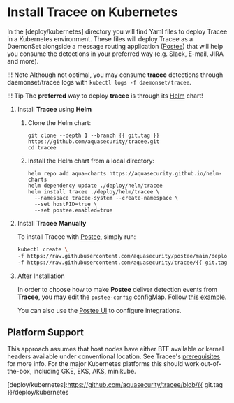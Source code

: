 # Install **Tracee** on Kubernetes

In the [deploy/kubernetes] directory you will find Yaml files to deploy Tracee
in a Kubernetes environment. These files will deploy Tracee as a DaemonSet
alongside a message routing application ([Postee]) that will help you consume
the detections in your preferred way (e.g. Slack, E-mail, JIRA and more). 

[Postee]: https://github.com/aquasecurity/postee

!!! Note
    Although not optimal, you may consume **tracee** detections through
    daemonset/tracee logs with `kubectl logs -f daemonset/tracee`.

!!! Tip
    The **preferred** way to deploy **tracee** is through its [Helm] chart!

[Helm]: https://helm.sh

1. Install **Tracee** using **Helm**

    1. Clone the Helm chart:

        ```text
        git clone --depth 1 --branch {{ git.tag }} https://github.com/aquasecurity/tracee.git
        cd tracee
        ```

    2. Install the Helm chart from a local directory:

        ```text
        helm repo add aqua-charts https://aquasecurity.github.io/helm-charts
        helm dependency update ./deploy/helm/tracee
        helm install tracee ./deploy/helm/tracee \
          --namespace tracee-system --create-namespace \
          --set hostPID=true \
          --set postee.enabled=true
        ```

2. Install **Tracee** **Manually**

    To install Tracee with [Postee](https://github.com/aquasecurity/postee),
    simply run:
    
    ``` bash
    kubectl create \
    -f https://raw.githubusercontent.com/aquasecurity/postee/main/deploy/kubernetes/postee.yaml \
    -f https://raw.githubusercontent.com/aquasecurity/tracee/{{ git.tag }}/deploy/kubernetes/tracee-postee/tracee.yaml
    ```

3. After Installation

    In order to choose how to make **Postee** deliver detection events from
    **Tracee**, you may edit the `postee-config` configMap. Follow
    [this example](https://github.com/aquasecurity/postee/blob/main/cfg.yaml).

    You can also use the [Postee UI] to configure integrations.

[HERE]: https://github.com/aquasecurity/postee/blob/main/cfg.yaml
[Postee UI]:https://github.com/aquasecurity/postee#postee-ui

## Platform Support

This approach assumes that host nodes have either BTF available or kernel
headers available under conventional location. See Tracee's
[prerequisites](../installing/prerequisites.md) for more info. For the major
Kubernetes platforms this should work out-of-the-box, including GKE, EKS, AKS,
minikube.

[deploy/kubernetes]:https://github.com/aquasecurity/tracee/blob/{{ git.tag }}/deploy/kubernetes
